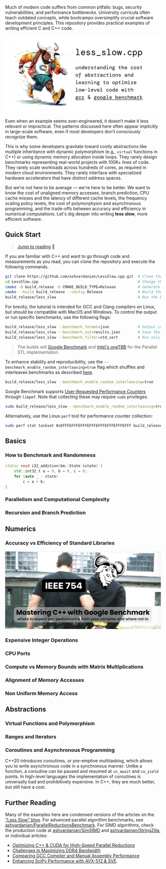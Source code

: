 Much of modern code suffers from common pitfalls: bugs, security vulnerabilities, and performance bottlenecks.
University curricula often teach outdated concepts, while bootcamps oversimplify crucial software development principles.
This repository provides practical examples of writing efficient C and C++ code.

![Less Slow C++](https://github.com/ashvardanian/ashvardanian/blob/master/repositories/less_slow.cpp.jpg?raw=true)

Even when an example seems over-engineered, it doesn’t make it less relevant or impractical.
The patterns discussed here often appear implicitly in large-scale software, even if most developers don’t consciously recognize them.

This is why some developers gravitate toward costly abstractions like multiple inheritance with dynamic polymorphism (e.g., `virtual` functions in C++) or using dynamic memory allocation inside loops.
They rarely design benchmarks representing real-world projects with 100K+ lines of code.
They rarely scale workloads across hundreds of cores, as required in modern cloud environments.
They rarely interface with specialized hardware accelerators that have distinct address spaces.

But we're not here to be average — we're here to be better.
We want to know the cost of unaligned memory accesses, branch prediction, CPU cache misses and the latency of different cache levels, the frequency scaling policy levels, the cost of polymorphysm and asynchronous programming, and the trade-offs between accuracy and efficiency in numerical computations.
Let's dig deeper into writing __less slow__, more efficient software.

## Quick Start

> [Jump to reading](#basics) 🔗

If you are familiar with C++ and want to go through code and measurements as you read, you can clone the repository and execute the following commands.

```sh
git clone https://github.com/ashvardanian/LessSlow.cpp.git  # Clone the repository
cd LessSlow.cpp                                             # Change the directory
cmake -B build_release -D CMAKE_BUILD_TYPE=Release          # Generate the build files
cmake --build build_release --config Release                # Build the project
build_release/less_slow                                     # Run the benchmarks
```

For brevity, the tutorial is intended for GCC and Clang compilers on Linux, but should be compatible with MacOS and Windows.
To control the output or run specific benchmarks, use the following flags:

```sh
build_release/less_slow --benchmark_format=json             # Output in JSON format
build_release/less_slow --benchmark_out=results.json        # Save the results to a file, instead of `stdout`
build_release/less_slow --benchmark_filter=std_sort         # Run only benchmarks containing `std_sort` in their name
```

> The builds will [Google Benchmark](https://github.com/google/benchmark) and [Intel's oneTBB](https://github.com/uxlfoundation/oneTBB) for the Parallel STL implementation.

To enhance stability and reproducibility, use the `--benchmark_enable_random_interleaving=true` flag which shuffles and interleaves benchmarks as described [here](https://github.com/google/benchmark/blob/main/docs/random_interleaving.md).

```sh
build_release/less_slow --benchmark_enable_random_interleaving=true
```

Google Benchmark supports [User-Requested Performance Counters](https://github.com/google/benchmark/blob/main/docs/perf_counters.md) through `libpmf`.
Note that collecting these may require `sudo` privileges.

```sh
sudo build_release/less_slow --benchmark_enable_random_interleaving=true --benchmark_format=json --benchmark_perf_counters="CYCLES,INSTRUCTIONS"
```

Alternatively, use the Linux `perf` tool for performance counter collection:

```sh
sudo perf stat taskset 0xEFFFEFFFEFFFEFFFEFFFEFFFEFFFEFFF build_release/less_slow --benchmark_enable_random_interleaving=true --benchmark_filter=super_sort
```

## Basics

### How to Benchmark and Randomness

```cpp
static void i32_addition(bm::State &state) {
    std::int32_t a = 0, b = 0, c = 0;
    for (auto _ : state)
        c = a + b;
}
```

### Parallelism and Computational Complexity

### Recursion and Branch Prediction

## Numerics

### Accuracy vs Efficiency of Standard Libraries

[![Meme IEEE 754 vs GCC](assets/meme-ieee764-vs-gnu-compiler-cover.png)](https://ashvardanian.com/posts/google-benchmark/)

### Expensive Integer Operations

### CPU Ports

### Compute vs Memory Bounds with Matrix Multiplications

### Alignment of Memory Accesses

### Non Uniform Memory Access

## Abstractions

### Virtual Functions and Polymorphism

### Ranges and Iterators

### Coroutines and Asynchronous Programming

C++20 introduces coroutines, or pre-emptive multitasking, which allows you to write asynchronous code in a synchronous manner.
Unlike a function, a coroutine can be paused and resumed at `co_await` and `co_yield` points.
In high-level languages the implementation of coroutines is universally bad and prohibitively expensive.
In C++, they are much better, but still have a cost.


## Further Reading

Many of the examples here are condensed versions of the articles on the ["Less Slow" blog](https://ashvardanian.com/tags/less-slow/).
For advanced parallel algorithm benchmarks, see [ashvardanian/ParallelReductionsBenchmark](https://github.com/ashvardanian/ParallelReductionsBenchmark).
For SIMD algorithms, check the production code at [ashvardanian/SimSIMD](https://github.com/ashvardanian/SimSIMD) and [ashvardanian/StringZilla](https://github.com/asvardanian/StringZilla), or individual articles:

- [Optimizing C++ & CUDA for High-Speed Parallel Reductions](https://ashvardanian.com/posts/cuda-parallel-reductions/)
- [Challenges in Maximizing DDR4 Bandwidth](https://ashvardanian.com/posts/ddr4-bandwidth/)
- [Comparing GCC Compiler and Manual Assembly Performance](https://ashvardanian.com/posts/gcc-12-vs-avx512fp16/)
- [Enhancing SciPy Performance with AVX-512 & SVE](https://ashvardanian.com/posts/simsimd-faster-scipy/).

